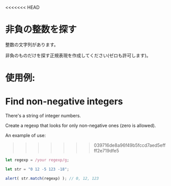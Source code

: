 <<<<<<< HEAD
# 非負の整数を探す

整数の文字列があります。

非負のものだけを探す正規表現を作成してください(ゼロも許可します)。

使用例:
=======
# Find non-negative integers

There's a string of integer numbers.

Create a regexp that looks for only non-negative ones (zero is allowed).

An example of use:
>>>>>>> 039716de8a96f49b5fccd7aed5effff2e719dfe5
```js
let regexp = /your regexp/g;

let str = "0 12 -5 123 -18";

alert( str.match(regexp) ); // 0, 12, 123
```

